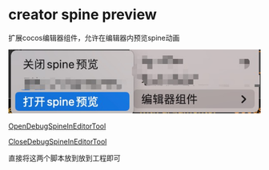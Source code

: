 # creator spine preview

扩展cocos编辑器组件，允许在编辑器内预览spine动画

![spine preview](https://github.com/h87545645/Blog/blob/main/cocos-creator/img/spine-preview.png)

[OpenDebugSpineInEditorTool](https://github.com/h87545645/Blog/blob/main/cocos-creator/%E7%BC%96%E8%BE%91%E5%99%A8%E6%89%A9%E5%B1%95/OpenDebugSpineInEditorTool.ts)

[CloseDebugSpineInEditorTool](https://github.com/h87545645/Blog/blob/main/cocos-creator/%E7%BC%96%E8%BE%91%E5%99%A8%E6%89%A9%E5%B1%95/CloseDebugSpineInEditorTool.ts)

直接将这两个脚本放到放到工程即可
